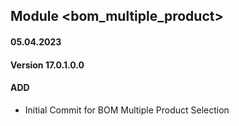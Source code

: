 ## Module <bom_multiple_product>

#### 05.04.2023
#### Version 17.0.1.0.0
#### ADD
- Initial Commit for BOM Multiple Product Selection
